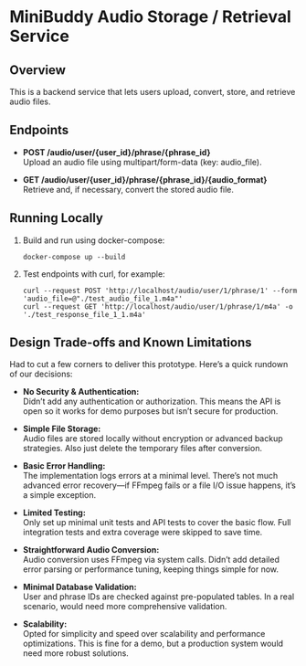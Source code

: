 # MiniBuddy Audio Storage / Retrieval Service

## Overview
This is a backend service that lets users upload, convert, store, and retrieve audio files.

## Endpoints
- **POST /audio/user/{user_id}/phrase/{phrase_id}**  
  Upload an audio file using multipart/form-data (key: audio_file).

- **GET /audio/user/{user_id}/phrase/{phrase_id}/{audio_format}**  
  Retrieve and, if necessary, convert the stored audio file.

## Running Locally
1. Build and run using docker-compose:
   ```
   docker-compose up --build
   ```
2. Test endpoints with curl, for example:
   ```
   curl --request POST 'http://localhost/audio/user/1/phrase/1' --form 'audio_file=@"./test_audio_file_1.m4a"'
   curl --request GET 'http://localhost/audio/user/1/phrase/1/m4a' -o './test_response_file_1_1.m4a'
   ```

## Design Trade-offs and Known Limitations

Had to cut a few corners to deliver this prototype. Here’s a quick rundown of our decisions:

- **No Security & Authentication:**  
  Didn’t add any authentication or authorization. This means the API is open so it works for demo purposes but isn’t secure for production.

- **Simple File Storage:**  
  Audio files are stored locally without encryption or advanced backup strategies. Also just delete the temporary files after conversion.

- **Basic Error Handling:**  
  The implementation logs errors at a minimal level. There’s not much advanced error recovery—if FFmpeg fails or a file I/O issue happens, it’s a simple exception.

- **Limited Testing:**  
  Only set up minimal unit tests and API tests to cover the basic flow. Full integration tests and extra coverage were skipped to save time.

- **Straightforward Audio Conversion:**  
  Audio conversion uses FFmpeg via system calls. Didn’t add detailed error parsing or performance tuning, keeping things simple for now.

- **Minimal Database Validation:**  
  User and phrase IDs are checked against pre-populated tables. In a real scenario, would need more comprehensive validation.

- **Scalability:**  
  Opted for simplicity and speed over scalability and performance optimizations. This is fine for a demo, but a production system would need more robust solutions.

